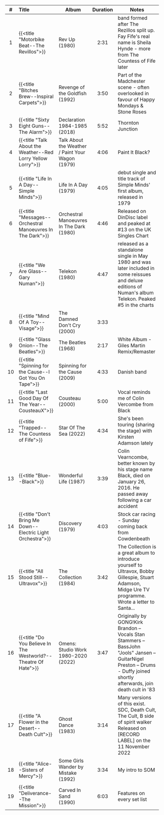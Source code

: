 | #  | Title                                                           | Album                                            | Duration | Notes                                                                                                                                                                     |
|:--:|:----------------------------------------------------------------|--------------------------------------------------|:--------:|---------------------------------------------------------------------------------------------------------------------------------------------------------------------------|
| 1  | {{<title "Motorbike Beat--The Revillos">}}                      | Rev Up (1980)                                    |   2:31   | band formed after The Rezillos split up. Fay Fife's real name is Sheila Hynde - more from The Countess of Fife later                                                      |
| 2  | {{<title "Bitches Brew--Inspiral Carpets">}}                    | Revenge of the Goldfish (1992)                   |   3:50   | Part of the Madchester scene - often overlooked in favour of Happy Mondays & Stone Roses                                                                                  |
| 3  | {{<title "Sixty Eight Guns--The Alarm">}}                       | Declaration 1984-1985 (2018)                     |   5:52   | Thornton Junction                                                                                                                                                         |
| 4  | {{<title "Talk About the Weather--Red Lorry Yellow Lorry">}}    | Talk About the Weather / Paint Your Wagon (1979) |   4:06   | Paint It Black?                                                                                                                                                           |
| 5  | {{<title "Life In A Day--Simple Minds">}}                       | Life In A Day (1979)                             |   4:05   | debut single and title track of Simple Minds' first album, released in 1979                                                                                               |
| 6  | {{<title "Messages--Orchestral Manoeuvres In The Dark">}}       | Orchestral Manoeuvres In The Dark (1980)         |   4:46   | Released on DinDisc label and peaked at #13 on the UK Singles Chart                                                                                                       |
| 7  | {{<title "We Are Glass--Gary Numan">}}                          | Telekon (1980)                                   |   4:47   | released as a standalone single in May 1980 and was later included in some reissues and deluxe editions of Numan's album Telekon. Peaked #5 in the charts                 |
| 8  | {{<title "Mind Of A Toy--Visage">}}                             | The Damned Don't Cry (2000)                      |   3:33   |                                                                                                                                                                           |
| 9  | {{<title "Glass Onion--The Beatles">}}                          | The Beatles (1968)                               |   2:17   | White Album - Giles Martin Remix/Remaster                                                                                                                                 |
| 10 | {{<title "Spinning for the Cause--I Got You On Tape">}}         | Spinning for the Cause (2009)                    |   4:33   | Danish band                                                                                                                                                               |
| 11 | {{<title "Last Good Day Of The Year--CousteauX">}}              | Cousteau (2000)                                  |   5:00   | Vocal reminds me of Colin Vercombe from Black                                                                                                                             |
| 12 | {{<title "Trapped--The Countess of Fife">}}                     | Star Of The Sea (2022)                           |   4:34   | She's been touring (sharing the stage) with Kirsten Adamson lately                                                                                                        |
| 13 | {{<title "Blue--Black">}}                                       | Wonderful Life (1987)                            |   3:39   | Colin Vearncombe, better known by his stage name Black, died on January 26, 2016. He passed away following a car accident                                                 |
| 14 | {{<title "Don't Bring Me Down--Electric Light Orchestra">}}     | Discovery (1979)                                 |   4:03   | Stock car racing - Sunday coming back from Cowdenbeath                                                                                                                    |
| 15 | {{<title "All Stood Still--Ultravox">}}                         | The Collection (1984)                            |   3:42   | The Collection is a great album to introduce yourself to Ultravox, Bobby Gillespie, Stuart Adamson, Midge Ure TV programme. Wrote a letter to Santa...                    |
| 16 | {{<title "Do You Believe In The Westworld?--Theatre Of Hate">}} | Omens: Studio Work 1980-2020 (2022)              |   3:47   | Originally by GONG!Kirk Brandon – Vocals Stan Stammers – BassJohn "Jools" Jansen – GuitarNigel Preston – Drums  - Duffy joined shortly afterwards, join death cult in '83 |
| 17 | {{<title "A Flower in the Desert--Death Cult">}}                | Ghost Dance (1983)                               |   3:14   | Many versions of this exist. SDC, Death Cult, The Cult, B side of spirit walker                         Released on [RECORD LABEL] on the 11 November 2022                |
| 18 | {{<title "Alice--Sisters of Mercy">}}                           | Some Girls Wander by Mistake (1992)              |   3:34   | My intro to SOM                                                                                                                                                           |
| 19 | {{<title "Deliverance--The Mission">}}                          | Carved In Sand (1990)                            |   6:03   | Features on every set list                                                                                                                                                |

